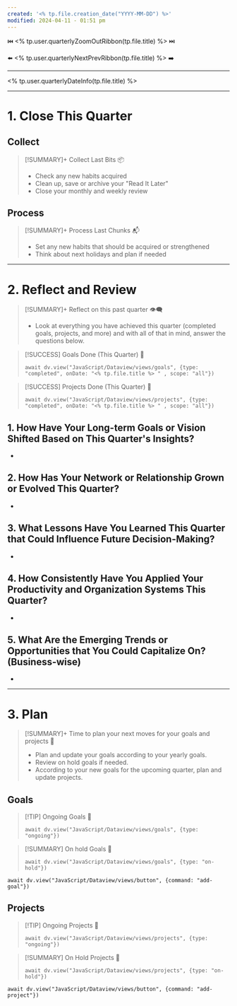 ```yaml
---
created: '<% tp.file.creation_date("YYYY-MM-DD") %>'
modified: 2024-04-11 - 01:51 pm
---
```

⏮️ <% tp.user.quarterlyZoomOutRibbon(tp.file.title) %> ⏭️

⬅️ <% tp.user.quarterlyNextPrevRibbon(tp.file.title) %> ➡️

---

<% tp.user.quarterlyDateInfo(tp.file.title) %>

---

# 1. Close This Quarter

## Collect

> [!SUMMARY]+ Collect Last Bits 📦
> - Check any new habits acquired
> - Clean up, save or archive your "Read It Later"
> - Close your monthly and weekly review

## Process

> [!SUMMARY]+ Process Last Chunks 📬
> - Set any new habits that should be acquired or strengthened
> - Think about next holidays and plan if needed

---

# 2. Reflect and Review

> [!SUMMARY]+ Reflect on this past quarter 👁️‍🗨️
> - Look at everything you have achieved this quarter (completed goals, projects, and more) and with all of that in mind, answer the questions below.

> [!SUCCESS] Goals Done (This Quarter) 🎯
> 
> ```dataviewjs
> await dv.view("JavaScript/Dataview/views/goals", {type: "completed", onDate: "<% tp.file.title %> " , scope: "all"})
> ```

> [!SUCCESS] Projects Done (This Quarter) 💼
> 
> ```dataviewjs
> await dv.view("JavaScript/Dataview/views/projects", {type: "completed", onDate: "<% tp.file.title %> " , scope: "all"})
> ```

## 1. How Have Your Long-term Goals or Vision Shifted Based on This Quarter's Insights?

- 

## 2. How Has Your Network or Relationship Grown or Evolved This Quarter?

- 

## 3. What Lessons Have You Learned This Quarter that Could Influence Future Decision-Making?

- 

## 4. How Consistently Have You Applied Your Productivity and Organization Systems This Quarter?

- 

## 5. What Are the Emerging Trends or Opportunities that You Could Capitalize On? (Business-wise)

- 

---

# 3. Plan

> [!SUMMARY]+ Time to plan your next moves for your goals and projects 👀
> - Plan and update your goals according to your yearly goals.
> - Review on hold goals if needed.
> - According to your new goals for the upcoming quarter, plan and update projects.

## Goals

> [!TIP] Ongoing Goals 📅
> 
> ```dataviewjs
> await dv.view("JavaScript/Dataview/views/goals", {type: "ongoing"})
> ```

> [!SUMMARY] On hold Goals 📅
> 
> ```dataviewjs
> await dv.view("JavaScript/Dataview/views/goals", {type: "on-hold"})
> ```

```dataviewjs
await dv.view("JavaScript/Dataview/views/button", {command: "add-goal"})
```

## Projects

> [!TIP] Ongoing Projects 📅
> 
> ```dataviewjs
> await dv.view("JavaScript/Dataview/views/projects", {type: "ongoing"})
> ```

> [!SUMMARY] On Hold Projects 📅
> 
> ```dataviewjs
> await dv.view("JavaScript/Dataview/views/projects", {type: "on-hold"})
> ```

```dataviewjs
await dv.view("JavaScript/Dataview/views/button", {command: "add-project"})
```